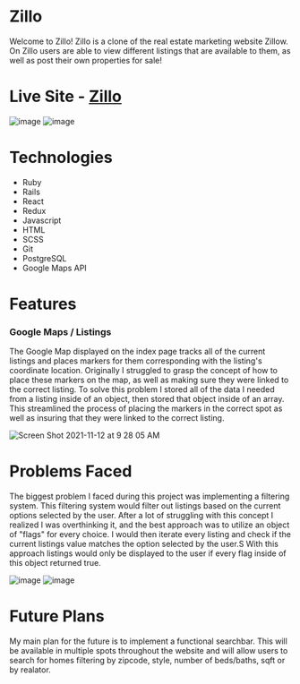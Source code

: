 # Zillo
Welcome to Zillo! Zillo is a clone of the real estate marketing website Zillow. On Zillo users are able to view different listings that are available to them, as well as post their own properties for sale!

# Live Site - [Zillo](https://zillo-fs.herokuapp.com/)

![image](https://user-images.githubusercontent.com/80853626/157956749-4fa4b30f-feb3-4c5d-b362-c5fbe069b6ed.png)
![image](https://user-images.githubusercontent.com/80853626/157956802-1e72d2dd-4681-4848-aa38-6209dae35128.png)

# Technologies
- Ruby
- Rails
- React
- Redux
- Javascript
- HTML
- SCSS
- Git
- PostgreSQL
- Google Maps API

# Features
### Google Maps / Listings
The Google Map displayed on the index page tracks all of the current listings and places markers for them corresponding with the listing's coordinate location. Originally I struggled to grasp the concept of how to place these markers on the map, as well as making sure they were linked to the correct listing. To solve this problem I stored all of the data I needed from a listing inside of an object, then stored that object inside of an array. This streamlined the process of placing the markers in the correct spot as well as insuring that they were linked to the correct listing.

![Screen Shot 2021-11-12 at 9 28 05 AM](https://user-images.githubusercontent.com/80853626/141530010-9960a827-9fb4-4333-82f1-540481b2e4f2.png)

# Problems Faced
The biggest problem I faced during this project was implementing a filtering system. This filtering system would filter out listings based on the current options selected by the user. After a lot of struggling with this concept I realized I was overthinking it, and the best approach was to utilize an object of "flags" for every choice. I would then iterate every listing and check if the current listings value matches the option selected by the user.S With this approach listings would only be displayed to the user if every flag inside of this object returned true.

![image](https://user-images.githubusercontent.com/80853626/157955647-e7ffd11f-262d-4009-8b5d-92bca153ff35.png)
![image](https://user-images.githubusercontent.com/80853626/157957974-05734cb3-4990-495b-8476-746af9ce16b6.png)

# Future Plans
My main plan for the future is to implement a functional searchbar. This will be available in multiple spots throughout the website and will allow users to search for homes filtering by zipcode, style, number of beds/baths, sqft or by realator.
